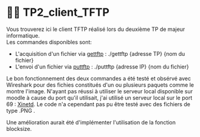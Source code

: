 # 👨‍💻 TP2_client_TFTP

Vous trouverez ici le client TFTP réalisé lors du deuxième TP de majeur informatique.  
Les commandes disponibles sont: 
- L'acquisition d'un fichier via [gettftp](/gettftp.c) : ./gettftp {adresse TP} {nom du fichier}
- L'envoi d'un fichier via [puttftp](/puttftp.c) : ./puttftp {adresse IP} {nom du fichier}
    
Le bon fonctionnement des deux commandes a été testé et obsérvé avec Wireshark pour des fichies constitués d'un ou plusieurs paquets comme le montre l'image. 
N'ayant pas réussi à utiliser le serveur local disponible sur moodle à cause du port qu'il utilisait, j'ai utilisé un serveur local sur le port 69 : [Xinetd](https://mohammadthalif.wordpress.com/2010/03/05/installing-and-testing-tftpd-in-ubuntudebian/).
Le code n'a cependant pas pu être testé avec des fichiers de type .PNG . 

Une amélioration aurait été d'implémenter l'utilisation de la fonction blocksize.

